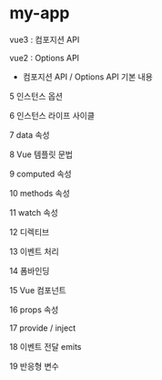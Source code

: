 # my-app

vue3 : 컴포지션 API

vue2 : Options API

- 컴포지션 API / Options API 기본 내용

 5 인스턴스 옵션

 6 인스턴스 라이프 사이클

 7 data 속성

 8 Vue 템플릿 문법

 9 computed 속성

10 methods 속성

11 watch 속성

12 디렉티브

13 이벤트 처리

14 폼바인딩

15 Vue 컴포넌트

16 props 속성

17 provide / inject

18 이벤트 전달 emits

19 반응형 변수
